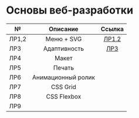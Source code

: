 # Основы веб-разработки
| №       | Описание                | Ссылка |
| ------------- |:------------------:| :-----:|
| ЛР1,2     | Меню + SVG    | [ЛР1,2](https://github.com/Svetlana-sv/---/tree/main/%D0%9B%D0%A0%201-2) |
| ЛР3       | Адаптивность   | [ЛР3](https://github.com/Svetlana-sv/Web-4-sem/tree/main/%D0%9B%D0%A0%203) |
| ЛР4       | Макет ||
| ЛР5       | Печать ||
| ЛР6       | Анимационный ролик ||
| ЛР7       | CSS Grid ||
| ЛР8       | CSS Flexbox ||
| ЛР9       |||
